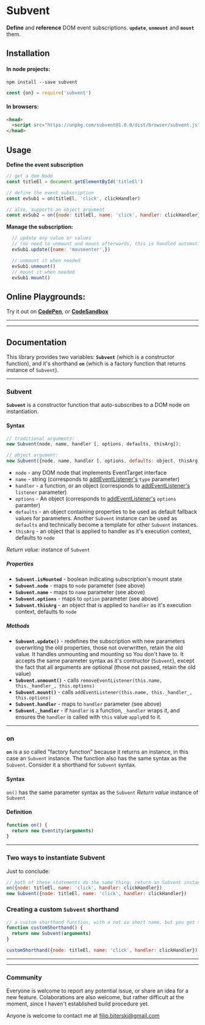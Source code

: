 # Subvent
**Define** and **reference** DOM event subscriptions. **`update`**, **`unmount`** and **`mount`** them.

## Installation
#### In node projects:
```
npm install --save subvent
```
```js
const {on} = require('subvent')
```

#### In browsers:
```html
<head>
  <script src="https://unpkg.com/subvent@1.0.0/dist/browser/subvent.js"></script>
</head>
```

## Usage
**Define the event subscription**
```js
// get a dom Node
const titleEl = document.getElementById('titleEl')

// define the event subscription
const evSub1 = on(titleEl, 'click', clickHandler)

// also, supports an object argument
const evSub2 = on({node: titleEl, name: 'click', handler: clickHandler})
```
**Manage the subscription:**
```js
  // update any value or values
  // (no need to unmount and mount afterwards, this is handled automatically)
  evSub1.update({name: 'mouseenter',})

  // unmount it when needed
  evSub1.unmount()
  // mount it when needed
  evSub1.mount()
```
## Online Playgrounds:
Try it out on **[CodePen](https://codepen.io/filibit/pen/KKpXLjb)**, or **[CodeSandbox](https://codesandbox.io/s/subvent-playground-ttde9)**
___
___
## Documentation
This library provides two variables: **`Subvent`** (which is a constructor function), and it's shorthand **`on`** (which is a factory function that returns instance of `Subvent`).
___
### Subvent
**`Subvent`** is a constructor function that auto-subscribes to a DOM node on instantiation.

#### Syntax
```js
// traditional arguments:
new Subvent(node, name, handler [, options, defaults, thisArg]);

// object argument:
new Subvent({node, name, handler [, options, defaults: object, thisArg]});
```
- `node` - any DOM node that implements EventTarget interface
- `name` - string (corresponds to [addEventListener's](https://developer.mozilla.org/en-US/docs/Web/API/EventTarget/addEventListener#Syntax) `type` parameter)
- `handler` - a function, or an object (corresponds to [addEventListener's](https://developer.mozilla.org/en-US/docs/Web/API/EventTarget/addEventListener#Syntax) `listener` parameter)
- `options` - An object (corresponds to [addEventListener's](https://developer.mozilla.org/en-US/docs/Web/API/EventTarget/addEventListener#Syntax) `options` paramter)
- `defaults` - an object containing properties to be used as default fallback values for parameters. Another `Subvent` instance can be used as `defaults` and technically become a template for other `Subvent` instances.
- `thisArg` - an object that is applied to handler as it's execution context, defaults to `node`

*Return value:*
instance of `Subvent`

##### Properties
  - **`Subvent.isMounted`** - boolean indicating subscription's mount state
  - **`Subvent.node`** - maps to `node` parameter (see above)
  - **`Subvent.name`** - maps to `name` parameter (see above)
  - **`Subvent.options`** - maps to `option` parameter (see above)
  - **`Subvent.thisArg`** - an object that is applied to `handler` as it's execution context, defaults to `node`


##### Methods
  - **`Subvent.update()`** - redefines the subscription with new parameters overwriting the old properties, those not overwritten, retain the old value. It handles unmounting and mounting so You don't have to. It accepts the same parameter syntax as it's contructor (`Subvent`), except the fact that all arguments are optional (those not passed, retain the old value)
  - **`Subvent.unmount()`** - calls `removeEventListener(this.name, this._handler_, this.options)`
  - **`Subvent.mount()`** - calls `addEventListener(this.name, this._handler_, this.options)`
  - **`Subvent.handler`** - maps to `handler` parameter (see above)
  - **`Subvent._handler`** - if `handler` is a function, `_handler` wraps it, and ensures the `handler` is called with `this` value `apply`ed to it.
___
### on
**`on`** is a so called "factory function" because it returns an instance, in this case an `Subvent` instance. The function also has the same syntax as the `Subvent`. Consider it a shorthand for `Subvent` syntax.

#### Syntax
`on()` has the same parameter syntax as the `Subvent`
*Return value*
instance of `Subvent`

#### Definition
```js
function on() {
  return new Eventity(arguments)
}
```
___
### Two ways to instantiate Subvent
Just to conclude:
```js
// both of these statements do the same thing: return an Subvent instance
on({node: titleEl, name: 'click', handler: clickHandler})
new Subvent({node: titleEl, name: 'click', handler: clickHandler})
```
### Creating a custom `Subvent` shorthand
```js
// a custom shorthand function, with a not so short name, but you get the point
function customShorthand() {
  return new Subvent(arguments)
}

customShorthand({node: titleEl, name: 'click', handler: clickHandler})
```
___
___
### Community
Everyone is welcome to report any potential issue, or share an idea for a new feature.
Colaborations are also welcome, but rather difficult at the moment, since I haven't established build procedure yet.

Anyone is welcome to contact me at filip.biterski@gmail.com

